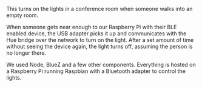This turns on the lights in a conference room when someone walks into an empty room.

When someone gets near enough to our Raspberry Pi with their BLE enabled device, the USB adapter picks it up and communicates with the Hue bridge over the network to turn on the light. After a set amount of time without seeing the device again, the light turns off, assuming the person is no longer there.

We used Node, BlueZ and a few other components.
Everything is hosted on a Raspberry Pi running Raspbian with a Bluetooth adapter to control the lights. 

